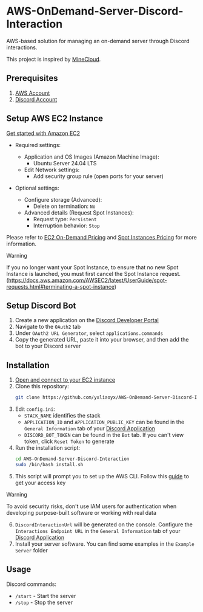 # AWS-OnDemand-Server-Discord-Interaction

AWS-based solution for managing an on-demand server through Discord interactions.

This project is inspired by [MineCloud](https://github.com/VeriorPies/MineCloud).

## Prerequisites

1. [AWS Account](https://aws.amazon.com/)
2. [Discord Account](https://discord.com/)

## Setup AWS EC2 Instance

[Get started with Amazon EC2](https://docs.aws.amazon.com/AWSEC2/latest/UserGuide/EC2_GetStarted.html)

* Required settings:
    * Application and OS Images (Amazon Machine Image):
        * Ubuntu Server 24.04 LTS
    * Edit Network settings:
        * Add security group rule (open ports for your server)

* Optional settings:
    * Configure storage (Advanced):
        * Delete on termination: `No`
    * Advanced details (Request Spot Instances):
        * Request type: `Persistent`
        * Interruption behavior: `Stop`

Please refer to [EC2 On-Demand Pricing](https://aws.amazon.com/tw/ec2/pricing/on-demand/)
and [Spot Instances Pricing](https://aws.amazon.com/tw/ec2/spot/pricing/) for more information.

> [!WARNING]
> If you no longer want your Spot Instance, to ensure that no new Spot Instance is launched, you must first cancel the
> Spot Instance request.
> (https://docs.aws.amazon.com/AWSEC2/latest/UserGuide/spot-requests.html#terminating-a-spot-instance)

## Setup Discord Bot

1. Create a new application on the [Discord Developer Portal](https://discord.com/developers/applications)
2. Navigate to the `OAuth2` tab
3. Under `OAuth2 URL Generator`, select `applications.commands`
4. Copy the generated URL, paste it into your browser, and then add the bot to your Discord server

## Installation

1. [Open and connect to your EC2 instance](https://console.aws.amazon.com/ec2/home?#Instances)
2. Clone this repository:
    ```bash
    git clone https://github.com/yxliaoyx/AWS-OnDemand-Server-Discord-Interaction.git
    ```
3. Edit `config.ini`:
    * `STACK_NAME` identifies the stack
    * `APPLICATION_ID` and `APPLICATION_PUBLIC_KEY` can be found in the `General Information` tab of
      your [Discord Application](https://discord.com/developers/applications)
    * `DISCORD_BOT_TOKEN` can be found in the `Bot` tab. If you can't view token, click `Reset Token` to generate
4. Run the installation script:
    ```bash
    cd AWS-OnDemand-Server-Discord-Interaction
    sudo /bin/bash install.sh
    ```
5. This script will prompt you to set up the AWS CLI. Follow
   this [guide](https://docs.aws.amazon.com/cli/latest/userguide/cli-authentication-user.html) to get your access key

> [!WARNING]
> To avoid security risks, don't use IAM users for authentication when developing purpose-built software or working with
> real data

6. `DiscordInteractionUrl` will be generated on the console. Configure the `Interactions Endpoint URL` in
   the `General Information` tab of your [Discord Application](https://discord.com/developers/applications)
7. Install your server software. You can find some examples in the `Example Server` folder

## Usage

Discord commands:

* `/start` - Start the server
* `/stop` - Stop the server
